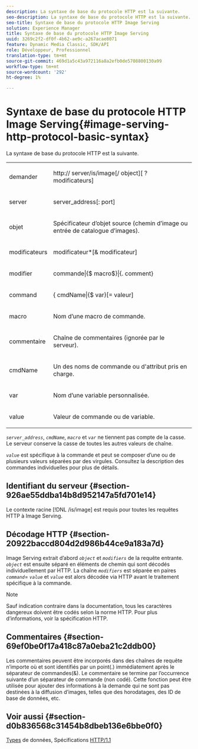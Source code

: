 ```yaml
---
description: La syntaxe de base du protocole HTTP est la suivante.
seo-description: La syntaxe de base du protocole HTTP est la suivante.
seo-title: Syntaxe de base du protocole HTTP Image Serving
solution: Experience Manager
title: Syntaxe de base du protocole HTTP Image Serving
uuid: 3269c2f2-df0f-4b62-ae9c-a267acae8071
feature: Dynamic Media Classic, SDK/API
role: Développeur, Professionnel
translation-type: tm+mt
source-git-commit: 469d1a5c43a972116a8a2efb0de5708800130a99
workflow-type: tm+mt
source-wordcount: '292'
ht-degree: 1%

---
```



# Syntaxe de base du protocole HTTP Image Serving{#image-serving-http-protocol-basic-syntax}

La syntaxe de base du protocole HTTP est la suivante.

<table id="simpletable_854C20D4C42247B99D9F123543C17E7C"> 
 <tr class="strow"> 
  <td class="stentry"> <p><span class="codeph"> <span class="varname"> demander</span> </span> </p> </td> 
  <td class="stentry"> <p> <span class="filepath">http://<span class="varname"> server</span>/is/image[/<span class="varname"> object</span>][ ?<span class="varname"> modificateurs</span>]</span> </p> </td> 
 </tr> 
 <tr class="strow"> 
  <td class="stentry"> <p><span class="codeph"> <span class="varname"> server </span> </span> </p></td> 
  <td class="stentry"> <p> <span class="codeph"> <span class="varname"> server_address</span>[:<span class="varname"> port</span>]</span> </p> </td> 
 </tr> 
 <tr class="strow"> 
  <td class="stentry"> <p><span class="codeph"> <span class="varname"> objet</span> </span> </p></td> 
  <td class="stentry"> <p>Spécificateur d’objet source (chemin d’image ou entrée de catalogue d’images). </p> </td> 
 </tr> 
 <tr class="strow"> 
  <td class="stentry"> <p><span class="codeph"> <span class="varname"> modificateurs</span> </span> </p></td> 
  <td class="stentry"> <p><span class="codeph"> <span class="varname"> modificateur</span>*[&amp;<span class="varname"> modificateur</span>]</span> </p> </td> 
 </tr> 
 <tr class="strow"> 
  <td class="stentry"> <p><span class="codeph"> <span class="varname"> modifier</span> </span> </p></td> 
  <td class="stentry"> <p><span class="codeph">commande|{$<span class="varname"> macro</span>$}|{.<span class="varname"> comment</span>}</span> </p></td> 
 </tr> 
 <tr class="strow"> 
  <td class="stentry"> <p><span class="codeph"> <span class="varname"> command</span> </span> </p> </td> 
  <td class="stentry"> <p>{<span class="varname"> cmdName</span>|{$<span class="varname"> var</span>}[=<span class="varname"> valeur</span>] </p></td> 
 </tr> 
 <tr class="strow"> 
  <td class="stentry"> <p><span class="codeph"> <span class="varname"> macro</span> </span> </p> </td> 
  <td class="stentry"> <p>Nom d’une macro de commande. </p></td> 
 </tr> 
 <tr class="strow"> 
  <td class="stentry"> <p><span class="codeph"> <span class="varname"> commentaire</span> </span> </p></td> 
  <td class="stentry"> <p>Chaîne de commentaires (ignorée par le serveur). </p></td> 
 </tr> 
 <tr class="strow"> 
  <td class="stentry"> <p><span class="codeph"> <span class="varname"> cmdName</span> </span> </p></td> 
  <td class="stentry"> <p>Un des noms de commande ou d'attribut pris en charge. </p></td> 
 </tr> 
 <tr class="strow"> 
  <td class="stentry"> <p><span class="codeph"> <span class="varname"> var</span> </span> </p> </td> 
  <td class="stentry"> <p>Nom d’une variable personnalisée. </p></td> 
 </tr> 
 <tr class="strow"> 
  <td class="stentry"> <p><span class="codeph"> <span class="varname"> value</span> </span> </p></td> 
  <td class="stentry"> <p>Valeur de commande ou de variable. </p></td> 
 </tr> 
</table>

*`server_address`*,  *`cmdName`*,  *`macro`* et  *`var`* ne tiennent pas compte de la casse. Le serveur conserve la casse de toutes les autres valeurs de chaîne.

*`value`* est spécifique à la commande et peut se composer d’une ou de plusieurs valeurs séparées par des virgules. Consultez la description des commandes individuelles pour plus de détails.

## Identifiant du serveur {#section-926ae55ddba14b8d952147a5fd701e14}

Le contexte racine [!DNL /is/image] est requis pour toutes les requêtes HTTP à Image Serving.

## Décodage HTTP {#section-20922baccd804d2d986b44ce9a183a7d}

Image Serving extrait d’abord *`object`* et *`modifiers`* de la requête entrante. *`object`* est ensuite séparé en éléments de chemin qui sont décodés individuellement par HTTP. La chaîne *`modifiers`* est séparée en paires *`command`*= *`value`* et *`value`* est alors décodée via HTTP avant le traitement spécifique à la commande.

>[!NOTE]
>
>Sauf indication contraire dans la documentation, tous les caractères dangereux doivent être codés selon la norme HTTP. Pour plus d’informations, voir la spécification HTTP.

## Commentaires {#section-69ef0be0f17a418c87a0eba21c2ddb00}

Les commentaires peuvent être incorporés dans des chaînes de requête n’importe où et sont identifiés par un point(.) immédiatement après le séparateur de commandes(&amp;). Le commentaire se termine par l’occurrence suivante d’un séparateur de commande (non codé). Cette fonction peut être utilisée pour ajouter des informations à la demande qui ne sont pas destinées à la diffusion d’images, telles que des horodatages, des ID de base de données, etc.

## Voir aussi {#section-d0b836568c31454b8dbeb136e6bbe0f0}

[Types](../../../../../is-api/http-ref/image-serving-api-ref/c-http-protocol-reference/c-data-types/c-data-types.md#concept-49455c12df954bb5919cdd8d5ccc85fa) de données, Spécifications  [HTTP/1.1](http://www.w3.org/Protocols/rfc2616/rfc2616.html)

